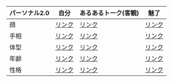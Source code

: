 
パーソナル2.0 | 自分 | あるあるトーク(客観) | 魅了
--- | --- | --- | ---
顔 | [リンク](https://github.com/KetunikuLab/manual/blob/master/020.ヒューマンスキル/020.トーク/110.自分/200.顔.md) | [リンク](https://github.com/KetunikuLab/manual/blob/master/020.ヒューマンスキル/020.トーク/120.あるあるトーク(客観)/200.顔.md) | [リンク](https://github.com/KetunikuLab/manual/blob/master/020.ヒューマンスキル/020.トーク/130.魅了/200.顔.md)
手相 | [リンク](https://github.com/KetunikuLab/manual/blob/master/020.ヒューマンスキル/020.トーク/110.自分/210.手相.md) | [リンク](https://github.com/KetunikuLab/manual/blob/master/020.ヒューマンスキル/020.トーク/120.あるあるトーク(客観)/210.手相.md) | [リンク](https://github.com/KetunikuLab/manual/blob/master/020.ヒューマンスキル/020.トーク/130.魅了/210.手相.md)
体型 | [リンク](https://github.com/KetunikuLab/manual/blob/master/020.ヒューマンスキル/020.トーク/110.自分/220.体型.md) | [リンク](https://github.com/KetunikuLab/manual/blob/master/020.ヒューマンスキル/020.トーク/120.あるあるトーク(客観)/220.体型.md) | [リンク](https://github.com/KetunikuLab/manual/blob/master/020.ヒューマンスキル/020.トーク/130.魅了/220.体型.md)
年齢 | [リンク](https://github.com/KetunikuLab/manual/blob/master/020.ヒューマンスキル/020.トーク/110.自分/230.年齢.md) | [リンク](https://github.com/KetunikuLab/manual/blob/master/020.ヒューマンスキル/020.トーク/120.あるあるトーク(客観)/230.年齢.md) | [リンク](https://github.com/KetunikuLab/manual/blob/master/020.ヒューマンスキル/020.トーク/130.魅了/230.年齢.md)
性格 | [リンク](https://github.com/KetunikuLab/manual/blob/master/020.ヒューマンスキル/020.トーク/110.自分/240.性格.md) | [リンク](https://github.com/KetunikuLab/manual/blob/master/020.ヒューマンスキル/020.トーク/120.あるあるトーク(客観)/240.性格.md) | [リンク](https://github.com/KetunikuLab/manual/blob/master/020.ヒューマンスキル/020.トーク/130.魅了/240.性格.md)
